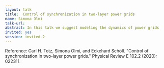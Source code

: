 ```yaml
---
layout: talk
title:  Control of synchronization in two-layer power grids
name: Simona Olmi 
talk-url: 
abstract: In this talk we suggest modeling the dynamics of power grids in terms of a two-layer network, and we use the Italian high-voltage power grid as a proof-of-principle example. The first layer in our model represents the power grid consisting of generators and consumers, while the second layer represents a dynamic communication network that serves as a controller of the first layer. In particular, the dynamics of the power grid is modeled by the Kuramoto model with inertia, while the communication layer provides a control signal P_{i}^{c} for each generator to improve frequency synchronization within the power grid. We propose different realizations of the communication layer topology and different ways to calculate the control signal. Then we conduct a systematic survey of the two-layer system against a multitude of different realistic perturbation scenarios, such as disconnecting generators, increasing demand of consumers, or generators with stochastic power output. When using a control topology that allows all generators to exchange information, we find that a control scheme aimed to minimize the frequency difference between adjacent nodes operates very efficiently even against the worst scenarios with the strongest perturbations.
invited: yes
session: invited-2
---
```


Reference: Carl H. Totz, Simona Olmi, and Eckehard Schöll. "Control of synchronization in two-layer power grids." Physical Review E 102.2 (2020): 022311.
